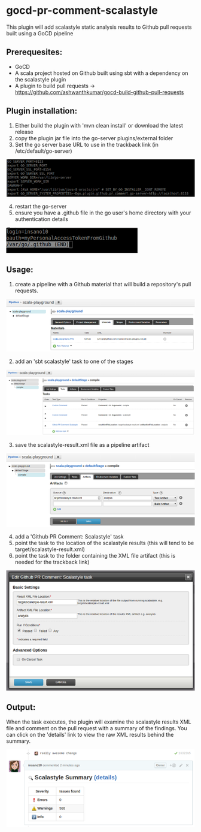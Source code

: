# gocd-pr-comment-scalastyle

This plugin will add scalastyle static analysis results to Github pull requests built using a GoCD pipeline

## Prerequesites:

- GoCD
- A scala project hosted on Github built using sbt with a dependency on the scalastyle plugin
- A plugin to build pull requests -> https://github.com/ashwanthkumar/gocd-build-github-pull-requests


## Plugin installation:

1. Either build the plugin with 'mvn clean install' or download the latest release
2. copy the plugin jar file into the go-server plugins/external folder
3. Set the go server base URL to use in the trackback link (in /etc/default/go-server)

![Go Server Properties][1]

4. restart the go-server
5. ensure you have a .github file in the go user's home directory with your authentication details

![Github Properties][2]


## Usage:

1) create a pipeline with a Github material that will build a repository's pull requests. 

![Github Material Pipeline][3]

2) add an 'sbt scalastyle' task to one of the stages

![Add Pipeline Tasks][4]

3) save the scalastyle-result.xml file as a pipeline artifact

![Set Artifact Location][5]

4) add a 'Github PR Comment: Scalastyle' task
5) point the task to the location of the scalastyle results (this will tend to be target/scalastyle-result.xml)
6) point the task to the folder containing the XML file artifact (this is needed for the trackback link) 

![Scalastyle Plugin Configuration][6]


## Output:

When the task executes, the plugin will examine the scalastyle results XML file and comment on the pull request with a summary of the findings. 
You can click on the 'details' link to view the raw XML results behind the summary.

![Pull Request Comment][7]


[1]: images/example_go_server_properties.png  "Go Server Properties"
[2]: images/example_github_properties.png  "Github Properties"
[3]: images/example_github_material_pipeline.png  "Github Material Pipeline"
[4]: images/example_pipeline_tasks.png  "Pipeline Tasks"
[5]: images/example_artifact_location.png  "Artifact Location"
[6]: images/example_task_configuration.png  "Task Configuration"
[7]: images/example_summary_comment.png  "Summary Comment"